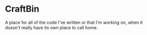 # CraftBin
A place for all of the code I've written or that I'm working on, when it doesn't really have its own place to call home.
